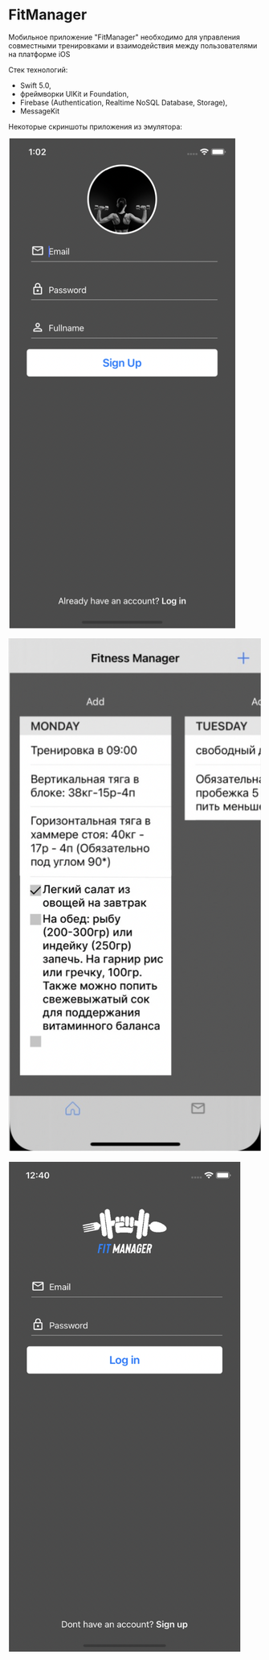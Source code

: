 # FitManager

Мобильное приложение "FitManager" необходимо для управления совместными тренировками и взаимодействия между пользователями на платформе iOS

Стек технологий:
- Swift 5.0,
- фреймворки UIKit и Foundation,
- Firebase (Authentication, Realtime NoSQL Database, Storage),
- MessageKit

Некоторые скриншоты приложения из эмулятора:

![alt text](https://raw.githubusercontent.com/AlishKZ/FitManager/main/Screenshots/Auth.png)

![Image alt](https://github.com/AlishKZ/FitManager/raw/main/Screenshots/Reg.png)

![Image alt](https://github.com/AlishKZ/FitManager/raw/main/Screenshots/home.png)
